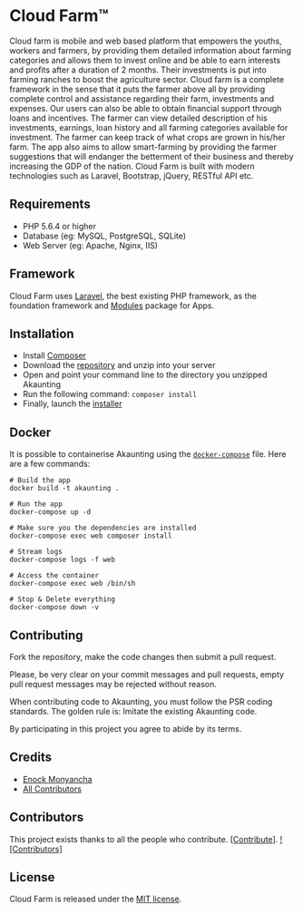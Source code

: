 ﻿# Cloud Farm™

Cloud farm is mobile and web based platform that empowers the youths, workers and farmers, by providing them detailed information about farming categories and allows them to invest online and be able to earn interests and profits after a duration of 2 months. Their investments is put into farming ranches to boost the agriculture sector. Cloud farm is a complete framework in the sense that it puts the farmer above all by providing complete control and assistance regarding their farm, investments and expenses. Our users can also be able to obtain financial support through loans and incentives. The farmer can view detailed description of his investments, earnings, loan history and all farming categories available for investment. The farmer can keep track of what crops are grown in his/her farm. The app also aims to allow smart-farming by providing the farmer suggestions that will endanger the betterment of their business and thereby increasing the GDP of the nation.
Cloud Farm is built with modern technologies such as Laravel, Bootstrap, jQuery, RESTful API etc.

## Requirements

* PHP 5.6.4 or higher
* Database (eg: MySQL, PostgreSQL, SQLite)
* Web Server (eg: Apache, Nginx, IIS)

## Framework

Cloud Farm uses [Laravel](http://laravel.com), the best existing PHP framework, as the foundation framework and [Modules](https://nwidart.com/laravel-modules) package for Apps.

## Installation

  * Install [Composer](https://getcomposer.org/download)
  * Download the [repository](https://github.com/Monyancha/Cloud-Farm.git) and unzip into your server
  * Open and point your command line to the directory you unzipped Akaunting
  * Run the following command: `composer install`
  * Finally, launch the [installer](https://akaunting.com/docs/installation)

## Docker

It is possible to containerise Akaunting using the [`docker-compose`](docker-compose.yml) file. Here are a few commands:

```
# Build the app
docker build -t akaunting .

# Run the app
docker-compose up -d

# Make sure you the dependencies are installed
docker-compose exec web composer install

# Stream logs
docker-compose logs -f web

# Access the container
docker-compose exec web /bin/sh

# Stop & Delete everything
docker-compose down -v
```

## Contributing

Fork the repository, make the code changes then submit a pull request.

Please, be very clear on your commit messages and pull requests, empty pull request messages may be rejected without reason.

When contributing code to Akaunting, you must follow the PSR coding standards. The golden rule is: Imitate the existing Akaunting code.

By participating in this project you agree to abide by its terms.

## Credits

- [Enock Monyancha](https://github.com/Monyancha)
- [All Contributors](../../contributors)

## Contributors

This project exists thanks to all the people who contribute. [[Contribute](CONTRIBUTING.md)].
[![Contributors]](../../contributors)

## License

Cloud Farm is released under the [MIT license](LICENSE.txt).
